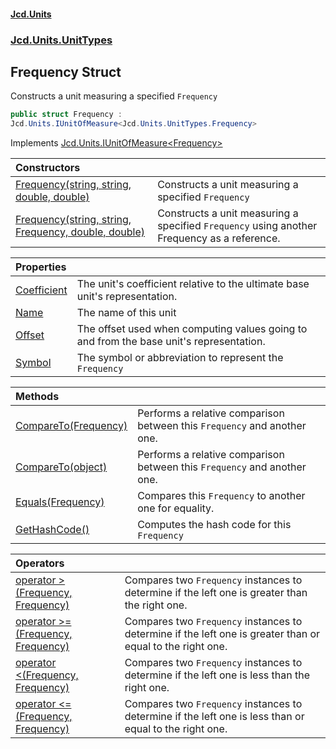 #### [Jcd.Units](index.md 'index')
### [Jcd.Units.UnitTypes](Jcd.Units.UnitTypes.md 'Jcd.Units.UnitTypes')

## Frequency Struct

Constructs a unit measuring a specified `Frequency`

```csharp
public struct Frequency :
Jcd.Units.IUnitOfMeasure<Jcd.Units.UnitTypes.Frequency>
```

Implements [Jcd.Units.IUnitOfMeasure&lt;](Jcd.Units.IUnitOfMeasure_TUnits_.md 'Jcd.Units.IUnitOfMeasure<TUnits>')[Frequency](Jcd.Units.UnitTypes.Frequency.md 'Jcd.Units.UnitTypes.Frequency')[&gt;](Jcd.Units.IUnitOfMeasure_TUnits_.md 'Jcd.Units.IUnitOfMeasure<TUnits>')

| Constructors | |
| :--- | :--- |
| [Frequency(string, string, double, double)](Jcd.Units.UnitTypes.Frequency.Frequency(string,string,double,double).md 'Jcd.Units.UnitTypes.Frequency.Frequency(string, string, double, double)') | Constructs a unit measuring a specified `Frequency` |
| [Frequency(string, string, Frequency, double, double)](Jcd.Units.UnitTypes.Frequency.Frequency(string,string,Jcd.Units.UnitTypes.Frequency,double,double).md 'Jcd.Units.UnitTypes.Frequency.Frequency(string, string, Jcd.Units.UnitTypes.Frequency, double, double)') | Constructs a unit measuring a specified `Frequency` using another Frequency as a reference. |

| Properties | |
| :--- | :--- |
| [Coefficient](Jcd.Units.UnitTypes.Frequency.Coefficient.md 'Jcd.Units.UnitTypes.Frequency.Coefficient') | The unit's coefficient relative to the ultimate base unit's representation. |
| [Name](Jcd.Units.UnitTypes.Frequency.Name.md 'Jcd.Units.UnitTypes.Frequency.Name') | The name of this unit |
| [Offset](Jcd.Units.UnitTypes.Frequency.Offset.md 'Jcd.Units.UnitTypes.Frequency.Offset') | The offset used when computing values going to and from the base unit's representation. |
| [Symbol](Jcd.Units.UnitTypes.Frequency.Symbol.md 'Jcd.Units.UnitTypes.Frequency.Symbol') | The symbol or abbreviation to represent the `Frequency` |

| Methods | |
| :--- | :--- |
| [CompareTo(Frequency)](Jcd.Units.UnitTypes.Frequency.CompareTo(Jcd.Units.UnitTypes.Frequency).md 'Jcd.Units.UnitTypes.Frequency.CompareTo(Jcd.Units.UnitTypes.Frequency)') | Performs a relative comparison between this `Frequency` and another one. |
| [CompareTo(object)](Jcd.Units.UnitTypes.Frequency.CompareTo(object).md 'Jcd.Units.UnitTypes.Frequency.CompareTo(object)') | Performs a relative comparison between this `Frequency` and another one. |
| [Equals(Frequency)](Jcd.Units.UnitTypes.Frequency.Equals(Jcd.Units.UnitTypes.Frequency).md 'Jcd.Units.UnitTypes.Frequency.Equals(Jcd.Units.UnitTypes.Frequency)') | Compares this `Frequency` to another one for equality. |
| [GetHashCode()](Jcd.Units.UnitTypes.Frequency.GetHashCode().md 'Jcd.Units.UnitTypes.Frequency.GetHashCode()') | Computes the hash code for this `Frequency` |

| Operators | |
| :--- | :--- |
| [operator &gt;(Frequency, Frequency)](Jcd.Units.UnitTypes.Frequency.op_GreaterThan(Jcd.Units.UnitTypes.Frequency,Jcd.Units.UnitTypes.Frequency).md 'Jcd.Units.UnitTypes.Frequency.op_GreaterThan(Jcd.Units.UnitTypes.Frequency, Jcd.Units.UnitTypes.Frequency)') | Compares two `Frequency` instances to determine if the left one is greater than the right one. |
| [operator &gt;=(Frequency, Frequency)](Jcd.Units.UnitTypes.Frequency.op_GreaterThanOrEqual(Jcd.Units.UnitTypes.Frequency,Jcd.Units.UnitTypes.Frequency).md 'Jcd.Units.UnitTypes.Frequency.op_GreaterThanOrEqual(Jcd.Units.UnitTypes.Frequency, Jcd.Units.UnitTypes.Frequency)') | Compares two `Frequency` instances to determine if the left one is greater than or equal to the right one. |
| [operator &lt;(Frequency, Frequency)](Jcd.Units.UnitTypes.Frequency.op_LessThan(Jcd.Units.UnitTypes.Frequency,Jcd.Units.UnitTypes.Frequency).md 'Jcd.Units.UnitTypes.Frequency.op_LessThan(Jcd.Units.UnitTypes.Frequency, Jcd.Units.UnitTypes.Frequency)') | Compares two `Frequency` instances to determine if the left one is less than the right one. |
| [operator &lt;=(Frequency, Frequency)](Jcd.Units.UnitTypes.Frequency.op_LessThanOrEqual(Jcd.Units.UnitTypes.Frequency,Jcd.Units.UnitTypes.Frequency).md 'Jcd.Units.UnitTypes.Frequency.op_LessThanOrEqual(Jcd.Units.UnitTypes.Frequency, Jcd.Units.UnitTypes.Frequency)') | Compares two `Frequency` instances to determine if the left one is less than or equal to the right one. |
